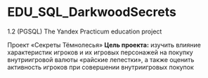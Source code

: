 # EDU_SQL_DarkwoodSecrets
1.2 (PGSQL) The Yandex Practicum education project

Проект «Секреты Тёмнолесья»
**Цель проекта:** изучить влияние характеристик игроков и их игровых персонажей на покупку внутриигровой валюты «райские лепестки», а также оценить активность игроков при совершении внутриигровых покупок
